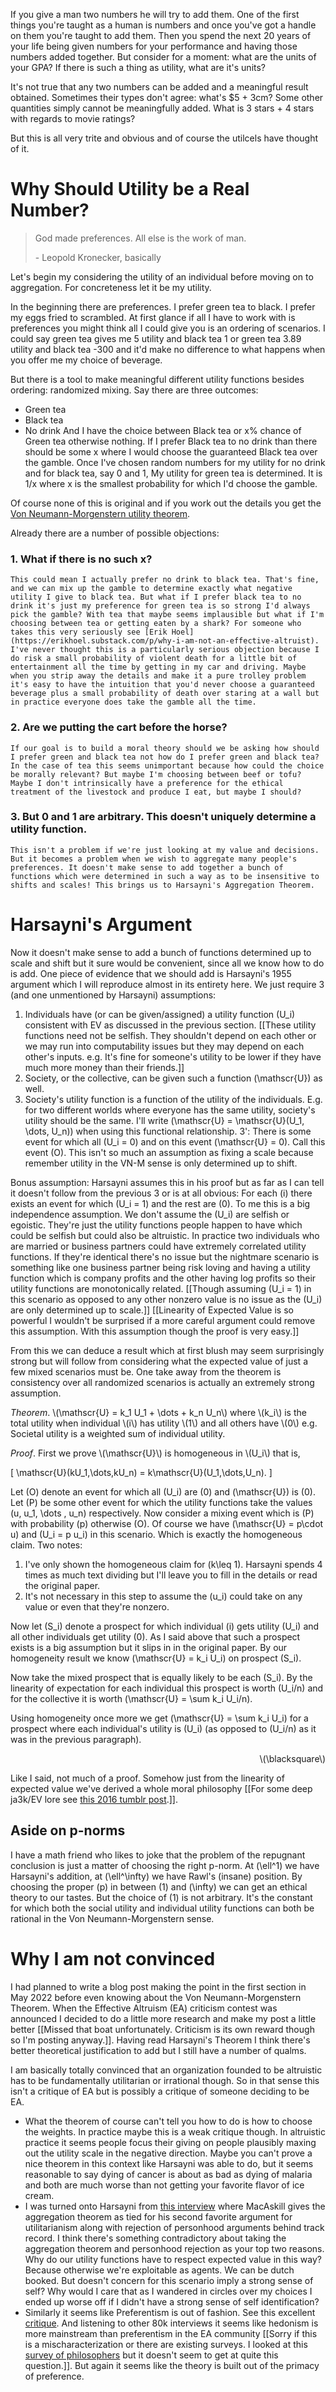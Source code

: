 
If you give a man two numbers he will try to add them. One of the first things you're taught as a human is numbers and once you've got a handle on them you're taught to add them. Then you spend the next 20 years of your life being given numbers for your performance and having those numbers added together. But consider for a moment: what are the units of your GPA? If there is such a thing as utility, what are it's units?

It's not true that any two numbers can be added and a meaningful result obtained. Sometimes their types don't agree: what's $5 + 3cm? Some other quantities simply cannot be meaningfully added. What is 3 stars + 4 stars with regards to movie ratings?

But this is all very trite and obvious and of course the utilcels have thought of it.

# Why Should Utility be a Real Number?
<blockquote class="quote epigraph">
<p>God made preferences. All else is the work of man.</p>
<p>- Leopold Kronecker, basically</p></blockquote>

Let's begin my considering the utility of an individual before moving on to aggregation. For concreteness let it be my utility.

In the beginning there are preferences. I prefer green tea to black. I prefer my eggs fried to scrambled. At first glance if all I have to work with is preferences you might think all I could give you is an ordering of scenarios. I could say green tea gives me 5 utility and black tea 1 or green tea 3.89 utility and black tea -300 and it'd make no difference to what happens when you offer me my choice of beverage.

But there is a tool to make meaningful different utility functions besides ordering: randomized mixing. Say there are three outcomes:
- Green tea
- Black tea
- No drink
And I have the choice between Black tea or x% chance of Green tea otherwise nothing.
If I prefer Black tea to no drink than there should be some x where I would choose the guaranteed Black tea over the gamble. Once I've chosen random numbers for my utility for no drink and for black tea, say 0 and 1, My utility for green tea is determined. It is 1/x where x is the smallest probability for which I'd choose the gamble.

Of course none of this is original and if you work out the details you get the [Von Neumann-Morgenstern utility theorem](https://en.wikipedia.org/wiki/Von_Neumann%E2%80%93Morgenstern_utility_theorem). 

Already there are a number of possible objections:
### 1. What if there is no such x?
    This could mean I actually prefer no drink to black tea. That's fine, and we can mix up the gamble to determine exactly what negative utility I give to black tea. But what if I prefer black tea to no drink it's just my preference for green tea is so strong I'd always pick the gamble? With tea that maybe seems implausible but what if I'm choosing between tea or getting eaten by a shark? For someone who takes this very seriously see [Erik Hoel](https://erikhoel.substack.com/p/why-i-am-not-an-effective-altruist). I've never thought this is a particularly serious objection because I do risk a small probability of violent death for a little bit of entertainment all the time by getting in my car and driving. Maybe when you strip away the details and make it a pure trolley problem it's easy to have the intuition that you'd never choose a guaranteed beverage plus a small probability of death over staring at a wall but in practice everyone does take the gamble all the time.
### 2. Are we putting the cart before the horse?
    If our goal is to build a moral theory should we be asking how should I prefer green and black tea not how do I prefer green and black tea? In the case of tea this seems unimportant because how could the choice be morally relevant? But maybe I'm choosing between beef or tofu? Maybe I don't intrinsically have a preference for the ethical treatment of the livestock and produce I eat, but maybe I should?
### 3. But 0 and 1 are arbitrary. This doesn't uniquely determine a utility function.
    This isn't a problem if we're just looking at my value and decisions. But it becomes a problem when we wish to aggregate many people's preferences. It doesn't make sense to add together a bunch of functions which were determined in such a way as to be insensitive to shifts and scales! This brings us to Harsayni's Aggregation Theorem.

# Harsayni's Argument

Now it doesn't make sense to add a bunch of functions determined up to scale and shift but it sure would be convenient, since all we know how to do is add. One piece of evidence that we should add is Harsayni's 1955 argument which I will reproduce almost in its entirety here. We just require 3 (and one unmentioned by Harsayni) assumptions:

1. Individuals have (or can be given/assigned) a utility function \(U_i\) consistent with EV as discussed in the previous section. [[These utility functions need not be selfish. They shouldn't depend on each other or we may run into computability issues but they may depend on each other's inputs. e.g. It's fine for someone's utility to be lower if they have much more money than their friends.]]
2. Society, or the collective, can be given such a function \(\mathscr{U}\) as well.
3. Society's utility function is a function of the utility of the individuals. E.g. for two different worlds where everyone has the same utility, society's utility should be the same. I'll write \(\mathscr{U} = \mathscr{U}(U_1, \dots, U_n)\) when using this functional relationship.
3': There is some event for which all \(U_i = 0\) and on this event \(\mathscr{U} = 0\). Call this event \(O\). This isn't so much an assumption as fixing a scale because remember utility in the VN-M sense is only determined up to shift. 

Bonus assumption: Harsayni assumes this in his proof but as far as I can tell it doesn't follow from the previous 3 or is at all obvious: For each \(i\) there exists an event for which \(U_i = 1\) and the rest are \(0\). To me this is a big independence assumption. We don't assume the \(U_i\) are selfish or egoistic. They're just the utility functions people happen to have which could be selfish but could also be altruistic. In practice two individuals who are married or business partners could have extremely correlated utility functions. If they're identical there's no issue but the nightmare scenario is something like one business partner being risk loving and having a utility function which is company profits and the other having log profits so their utility functions are monotonically related. [[Though assuming \(U_i = 1\) in this scenario as opposed to any other nonzero value is no issue as the \(U_i\) are only determined up to scale.]] [[Linearity of Expected Value is so powerful I wouldn't be surprised if a more careful argument could remove this assumption. With this assumption though the proof is very easy.]]

From this we can deduce a result which at first blush may seem surprisingly strong but will follow from considering what the expected value of just a few mixed scenarios must be. One take away from the theorem is consistency over all randomized scenarios is actually an extremely strong assumption.

<p style="text-indent:0;"><em>Theorem</em>. \(\mathscr{U} = k_1 U_1 + \dots + k_n U_n\) where \(k_i\) is the total utility when individual \(i\) has utility \(1\) and all others have \(0\) e.g. Societal utility is a weighted sum of individual utility.</p>

<p style="text-indent:0;"><em>Proof</em>. First we prove \(\mathscr{U}\) is homogeneous in \(U_i\) that is,</p>

\[ \mathscr{U}(kU_1,\dots,kU_n) = k\mathscr{U}(U_1,\dots,U_n). \]

Let \(O\) denote an event for which all \(U_i\) are \(0\) and \(\mathscr{U}\) is \(0\). Let \(P\) be some other event for which the utility functions take the values \(u, u_1, \dots , u_n\) respectively. Now consider a mixing event which is \(P\) with probability \(p\) otherwise \(O\). Of course we have \(\mathscr{U} = p\cdot u\) and \(U_i = p u_i\) in this scenario. Which is exactly the homogeneous claim. Two notes:
1. I've only shown the homogeneous claim for \(k\leq 1\). Harsayni spends 4 times as much text dividing but I'll leave you to fill in the details or read the original paper.
2. It's not necessary in this step to assume the \(u_i\) could take on any value or even that they're nonzero.

Now let \(S_i\) denote a prospect for which individual \(i\) gets utility \(U_i\) and all other individuals get utility \(0\). As I said above that such a prospect exists is a big assumption but it slips in in the original paper. By our homogeneity result we know \(\mathscr{U} = k_i U_i\) on prospect \(S_i\).

Now take the mixed prospect that is equally likely to be each \(S_i\). By the linearity of expectation for each individual this prospect is worth \(U_i/n\) and for the collective it is worth \(\mathscr{U} = \sum k_i U_i/n\).

Using homogeneity once more we get \(\mathscr{U} = \sum k_i U_i\) for a prospect where each individual's utility is \(U_i\) (as opposed to \(U_i/n\) as it was in the previous paragraph).

<div style="text-align:right;">\(\blacksquare\)</div>

Like I said, not much of a proof. Somehow just from the linearity of expected value we've derived a whole moral philosophy [[For some deep ja3k/EV lore see <a href='https://www.tumblr.com/jaekmtg'>this 2016 tumblr post</a>.]].

## Aside on p-norms

I have a math friend who likes to joke that the problem of the repugnant conclusion is just a matter of choosing the right p-norm. At \(\ell^1\) we have Harsayni's addition, at \(\ell^\infty\) we have Rawl's (insane) position. By choosing the proper \(p\) in between \(1\) and \(\infty\) we can get an ethical theory to our tastes. But the choice of \(1\) is not arbitrary. It's the constant for which both the social utility and individual utility functions can both be rational in the Von Neumann-Morgenstern sense.

# Why I am not convinced

I had planned to write a blog post making the point in the first section in May 2022 before even knowing about the Von Neumann-Morgenstern Theorem. When the Effective Altruism (EA) criticism contest was announced I decided to do a little more research and make my post a little better [[Missed that boat unfortunately. Criticism is its own reward though so I'm posting anyway.]]. Having read Harsayni's Theorem I think there's better theoretical justification to add but I still have a number of qualms.

I am basically totally convinced that an organization founded to be altruistic has to be fundamentally utilitarian or irrational though. So in that sense this isn't a critique of EA but is possibly a critique of someone deciding to be EA.

- What the theorem of course can't tell you how to do is how to choose the weights. In practice maybe this is a weak critique though. In altruistic practice it seems people focus their giving on people plausibly maxing out the utility scale in the negative direction. Maybe you can't prove a nice theorem in this context like Harsayni was able to do, but it seems reasonable to say dying of cancer is about as bad as dying of malaria and both are much worse than not getting your favorite flavor of ice cream.
- I was turned onto Harsayni from [this interview](https://80000hours.org/podcast/episodes/will-macaskill-moral-philosophy/) where MacAskill gives the aggregation theorem as tied for his second favorite argument for utilitarianism along with rejection of personhood arguments behind track record. I think there's something contradictory about taking the aggregation theorem and personhood rejection as your top two reasons. Why do our utility functions have to respect expected value in this way? Because otherwise we're exploitable as agents. We can be dutch booked. But doesn't concern for this scenario imply a strong sense of self? Why would I care that as I wandered in circles over my choices I ended up worse off if I didn't have a strong sense of self identification?
- Similarly it seems like Preferentism is out of fashion. See this excellent [critique](https://users.ox.ac.uk/~sfop0060/pdf/can%20there%20be%20a%20preference-based%20utilitarianism.pdf). And listening to other 80k interviews it seems like hedonism is more mainstream than preferentism in the EA community [[Sorry if this is a mischaracterization or there are existing surveys. I looked at this [survey of philosophers](https://philpapers.org/surveys/results.pl) but it doesn't seem to get at quite this question.]]. But again it seems like the theory is built out of the primacy of preference.
